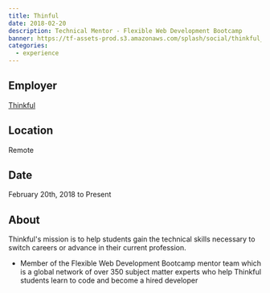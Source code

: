 ```yaml
---
title: Thinful
date: 2018-02-20
description: Technical Mentor - Flexible Web Development Bootcamp
banner: https://tf-assets-prod.s3.amazonaws.com/splash/social/thinkful_logo.png
categories:
  - experience
---
```


## Employer

[Thinkful](//thinkful.com)

## Location

Remote

## Date

February 20th, 2018 to Present

## About

Thinkful's mission is to help students gain the technical skills necessary to switch careers or advance in their current profession.

* Member of the Flexible Web Development Bootcamp mentor team which is a global network of over 350 subject matter experts who help Thinkful students learn to code and become a hired developer
